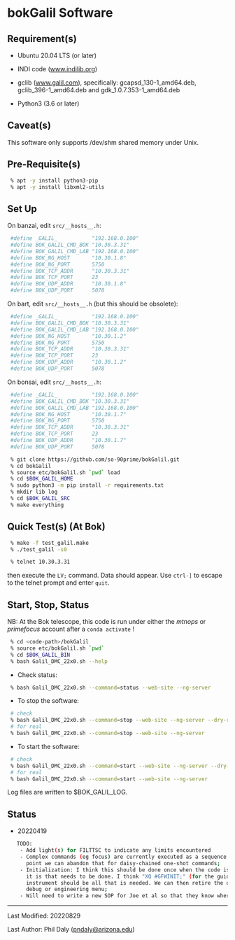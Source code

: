 # bokGalil Software

## Requirement(s)

 - Ubuntu 20.04 LTS (or later)

 - INDI code (www.indilib.org)

 - gclib (www.galil.com), specifically: gcapsd_130-1_amd64.deb, gclib_396-1_amd64.deb and gdk_1.0.7.353-1_amd64.deb

 - Python3 (3.6 or later)

## Caveat(s)

This software only supports /dev/shm shared memory under Unix.

## Pre-Requisite(s)

```bash
 % apt -y install python3-pip
 % apt -y install libxml2-utils
```

## Set Up

On banzai, edit `src/__hosts__.h`:

```bash
 #define _GALIL_           "192.168.0.100"
 #define BOK_GALIL_CMD_BOK "10.30.3.31"
 #define BOK_GALIL_CMD_LAB "192.168.0.100"
 #define BOK_NG_HOST       "10.30.1.8"
 #define BOK_NG_PORT       5750
 #define BOK_TCP_ADDR      "10.30.3.31"
 #define BOK_TCP_PORT      23
 #define BOK_UDP_ADDR      "10.30.1.8"
 #define BOK_UDP_PORT      5078
```

On bart, edit `src/__hosts__.h` (but this should be obsolete):

```bash
 #define _GALIL_           "192.168.0.100"
 #define BOK_GALIL_CMD_BOK "10.30.3.31"
 #define BOK_GALIL_CMD_LAB "192.168.0.100"
 #define BOK_NG_HOST       "10.30.1.2"
 #define BOK_NG_PORT       5750
 #define BOK_TCP_ADDR      "10.30.3.31"
 #define BOK_TCP_PORT      23
 #define BOK_UDP_ADDR      "10.30.1.2"
 #define BOK_UDP_PORT      5078
```

On bonsai, edit `src/__hosts__.h`:

```bash
 #define _GALIL_           "192.168.0.100"
 #define BOK_GALIL_CMD_BOK "10.30.3.31"
 #define BOK_GALIL_CMD_LAB "192.168.0.100"
 #define BOK_NG_HOST       "10.30.1.7"
 #define BOK_NG_PORT       5750
 #define BOK_TCP_ADDR      "10.30.3.31"
 #define BOK_TCP_PORT      23
 #define BOK_UDP_ADDR      "10.30.1.7"
 #define BOK_UDP_PORT      5078
```

```bash
 % git clone https://github.com/so-90prime/bokGalil.git
 % cd bokGalil
 % source etc/bokGalil.sh `pwd` load
 % cd $BOK_GALIL_HOME
 % sudo python3 -m pip install -r requirements.txt
 % mkdir lib log
 % cd $BOK_GALIL_SRC
 % make everything
```

## Quick Test(s) (At Bok)

```bash
 % make -f test_galil.make
 % ./test_galil -s0
```

```bash
 % telnet 10.30.3.31
```

then execute the `LV;` command. Data should appear. Use `ctrl-]` to escape to the telnet prompt and enter `quit`.


## Start, Stop, Status

NB: At the Bok telescope, this code is run under either the *mtnops* or *primefocus* account after a `conda activate` !

```bash
 % cd <code-path>/bokGalil
 % source etc/bokGalil.sh `pwd`
 % cd $BOK_GALIL_BIN
 % bash Galil_DMC_22x0.sh --help
```

 - Check status:

```bash
 % bash Galil_DMC_22x0.sh --command=status --web-site --ng-server
```

 - To stop the software:

```bash
 # check
 % bash Galil_DMC_22x0.sh --command=stop --web-site --ng-server --dry-run
 # for real
 % bash Galil_DMC_22x0.sh --command=stop --web-site --ng-server
```

 - To start the software:

```bash
 # check
 % bash Galil_DMC_22x0.sh --command=start --web-site --ng-server --dry-run
 # for real
 % bash Galil_DMC_22x0.sh --command=start --web-site --ng-server
```

Log files are written to $BOK_GALIL_LOG.

## Status

 - 20220419
```bash
   TODO:
    - Add light(s) for FILTTSC to indicate any limits encountered
    - Complex commands (eg focus) are currently executed as a sequence of "atomic" statements. At some 
      point we can abandon that for daisy-chained one-shot commands;
    - Initialization: I think this should be done once when the code is started so we need to agree what 
      it is that needs to be done. I think "XQ #GFWINIT;" (for the guider) and "XQ #FILTRD;" for the 
      instrument should be all that is needed. We can then retire the other commands or put them in a
      debug or engineering menu;
    - Will need to write a new SOP for Joe et al so that they know where the filter files are etc
```

--------------------------------------

Last Modified: 20220829

Last Author: Phil Daly (pndaly@arizona.edu)
